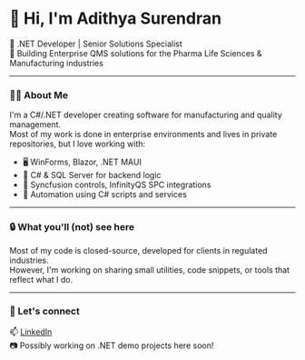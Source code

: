 # 👋 Hi, I'm Adithya Surendran

🚀 .NET Developer | Senior Solutions Specialist  
🧪 Building Enterprise QMS solutions for the Pharma Life Sciences & Manufacturing industries

---

### 👨‍💻 About Me

I'm a C#/.NET developer creating software for manufacturing and quality management.  
Most of my work is done in enterprise environments and lives in private repositories, but I love working with:

- 🖥️ WinForms, Blazor, .NET MAUI
- 🧠 C# & SQL Server for backend logic
- 🧩 Syncfusion controls, InfinityQS SPC integrations
- 🔄 Automation using C# scripts and services

---

### 🔒 What you'll (not) see here

Most of my code is closed-source, developed for clients in regulated industries.  
However, I'm working on sharing small utilities, code snippets, or tools that reflect what I do.

---

### 💬 Let's connect

📫 [LinkedIn](https://www.linkedin.com/in/adithyasurendran/)  
📷 Possibly working on .NET demo projects here soon!
